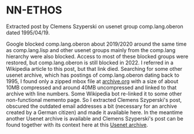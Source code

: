 # NN-ETHOS
Extracted post by Clemens Szyperski on usenet group comp.lang.oberon dated 1995/04/19.

Google blocked comp.lang.oberon about 2019/2020 around the same time as comp.lang.lisp and other usenet groups mainly from the comp.lang hierarchy were also blocked. Access to most of these blocked groups were restored, but comp.lang.oberon is still blocked in 2022. I referred in a Wikipedia article to this post, but that link died. Searching for some other usenet archive, which has postings of comp.lang.oberon dating back to 1995, I found only a zipped mbox file at [archive.org](https://archive.org/download/usenet-comp/comp.lang.oberon.mbox.zip) with a size of about 10MB compressed and around 40MB uncompressed and linked to that archive with line numbers. Some Wikipedia bot re-linked it to some other non-functional memento page. So I extracted Clemens Szyperski's post, obscured the outdated email addresses a bit (necessary for an archive created by a German citizen) and made it available here.
In the meantime another Usenet archive is available and Clemens Szyperski's post can be found together with its context here at this [Usenet archive](https://www.usenetarchives.com/view.php?id=comp.lang.oberon&mid=PFBpbmUuU09MLjMuOTEuOTUwNDE5MTY0MjQ1LjI0NlYtMTAwMDAwQGxlYWQuZml0LnF1dC5lZHUuYXU%2B).
